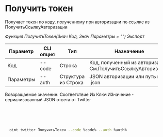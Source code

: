 ﻿---
sidebar_position: 2
---

# Получить токен
 Получает токен по коду, полученному при авторизации по ссылке из ПолучитьСсылкуАвторизации


*Функция ПолучитьТокен(Знач Код, Знач Параметры = "") Экспорт*

  | Параметр | CLI опция | Тип | Назначение |
  |-|-|-|-|
  | Код | --code | Строка | Код, полученный из авторизации См.ПолучитьСсылкуАвторизации |
  | Параметры | --auth | Структура из Строка | JSON авторизации или путь к .json |

  
  Вовзращаемое значение:   Соответствие Из КлючИЗначение - сериализованный JSON ответа от Twitter

```bsl title="Пример кода"
	

	
```

```sh title="Пример команд CLI"
    
  oint twitter ПолучитьТокен --code %code% --auth %auth%

```


```json title="Результат"



```
